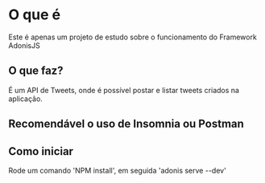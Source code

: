 # O que é 
Este é apenas um projeto de estudo sobre o funcionamento do Framework AdonisJS

## O que faz?
É um API de Tweets, onde é possível postar e listar tweets criados na aplicação. 

## Recomendável o uso de Insomnia ou Postman

## Como iniciar
Rode um comando 'NPM install', em seguida 'adonis serve --dev'